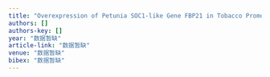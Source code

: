 ```yaml
---
title: "Overexpression of Petunia SOC1-like Gene FBP21 in Tobacco Promotes Flowering Without Decreasing Flower or Fruit Quantity"
authors: []
authors-key: []
year: "数据暂缺"
article-link: "数据暂缺"
venue: "数据暂缺"
bibex: "数据暂缺"
---
```

